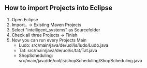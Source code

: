 How to import Projects into Eclipse
-
1. Open Eclipse
2. Import.. -> Existing Maven Projects
3. Select "intelligent_systems" as Sourcefolder
4. Check all three Projects -> Finish
5. Now you can run every Projects Main
    * Ludo:             src/main/java/de/uol/is/ludo/Ludo.java
    * Tat:              src/main/java/de/uol/is/tat/Tat.java
    * ShopScheduling:   src/main/java/de/uol/is/shopScheduling/ShopScheduling.java
